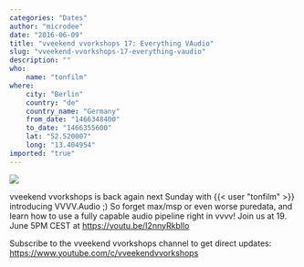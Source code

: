 ```yaml
---
categories: "Dates"
author: "microdee"
date: "2016-06-09"
title: "vveekend vvorkshops 17: Everything VAudio"
slug: "vveekend-vvorkshops-17-everything-vaudio"
description: ""
who: 
    name: "tonfilm"
where: 
    city: "Berlin"
    country: "de"
    country_name: "Germany"
    from_date: "1466348400"
    to_date: "1466355600"
    lat: "52.520007"
    long: "13.404954"
imported: "true"
---
```




![](VAudio.png) 



vveekend vvorkshops is back again next Sunday with {{< user "tonfilm" >}} introducing VVVV.Audio ;) So forget max/msp or even worse puredata, and learn how to use a fully capable audio pipeline right in vvvv!
Join us at 19. June 5PM CEST at https://youtu.be/I2nnyRkbllo

Subscribe to the vveekend vvorkshops channel to get direct updates: https://www.youtube.com/c/vveekendvvorkshops